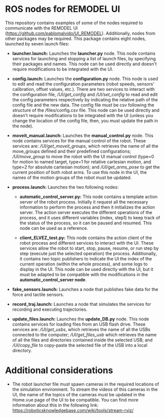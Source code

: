# ROS nodes for REMODEL UI

  

This repository contains examples of some of the nodes required to communicate with the REMODEL UI (https://github.com/pablomalvido/UI_REMODEL). Additionally, nodes from other packages may be required. This package contains eight nodes, launched by seven launch files:
  

-  **launcher.launch:** Launches the **launcher.py** node. This node contains services for launching and stopping a list of launch files, by specifying their packages and names. This node can be used directly and doesn't require modifications to be integrated with the UI.

  

-  **config.launch:** Launches the **configuration.py** node. This node is used to edit and read the configuration parameters (robot speeds, sensors' calibration, offset values, etc.). There are two services to interact with the configuration file, */UI/get_config* and */UI/set_config* to read and edit the config parameters respectively by indicating the relative path of the config file and the new data. The config file must be csv following the structure of the /files/config.csv file. This node can be used directly and doesn't require modifications to be integrated with the UI (unless you change the location of the config file, then, you must update the path in the node).

  

-  **moveit_manual.launch:** Launches the **manual_control.py** node. This node contains services for the manual control of the robot. These services are: */UI/get_moveit_groups*, which retrieves the name of all the move_groups defined and their predefined configurations; */UI/move_group* to move the robot with the UI manual control (type=0 for motion to named target, type=1 for relative cartesian motion, and type=2 for absolute cartesian motion); and */UI/get_arms_pose* to get the current position of both robot arms. To use this node in the UI, the names of the motion groups of the robot must be updated.

  

-  **process.launch:** Launches the two following nodes:

	- **automatic_control_server.py:** This node contains a template action server of the robot process. Initially it request all the necessary information to perform the process and then it initializes the action server. The action server executes the different operations of the process, and it uses different variables (index, step1) to keep track of the status of the process, so it can be paused and resumed. This node can be used as a reference.

	- **client_ELVEZ_test.py:** This node contains the action client of the robot process and different services to interact with the UI. These services allow the robot to start, stop, pause, resume, or run step by step (execute just the selected operation) the process. Additionally, it contains two topic publishers to indicate the UI the index of the current operation (within the whole process), and some logs to display in the UI. This node can be used directly with the UI, but it must be adapted to be compatible with the modifications in the **automatic_control_server node**.

-  **fake_sensors.launch:** Launches a node that publishes fake data for the force and tactile sensors.

-  **record_traj.launch:** Launches a node that simulates the services for recording and executing trajectories.

-  **update_files.launch:** Launches the **update_DB.py** node. This node contains services for loading files from an USB flash drive. These services are: */UI/get_usbs*, which retrieves the name of all the USBs connected to the computer; */UI/get_files_usb* which retrieves the name of all the files and directories contained inside the selected USB; and */UI/copy_file* to copy-paste the selected file of the USB into a local directory.

# Additional considerations
  
- The robot launcher file must spawn cameras in the required locations of the simulation environment. To stream the videos of this cameras in the UI, the name of the topics of the cameras must be updated in the Home.vue page of the UI to be compatible. You can find more information about this in the following link: https://roboticsknowledgebase.com/wiki/tools/stream-rviz/